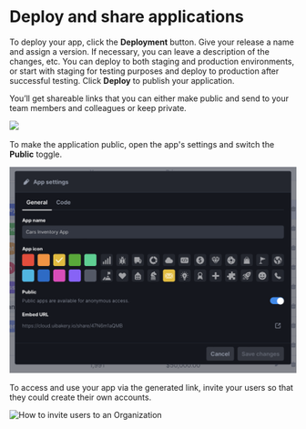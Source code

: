 # Deploy and share applications

To deploy your app, click the **Deployment** button. Give your release a name and assign a version. If necessary, you can leave a description of the changes, etc. You can deploy to both staging and production environments, or start with staging for testing purposes and deploy to production after  successful testing. Click **Deploy** to publish your application.

&#x20;You’ll get shareable links that you can either make public and send to your team members and colleagues or keep private.

![](../../.gitbook/assets/deploytouseOpt.gif)

To make the application public, open the app's settings and switch the **Public** toggle.

![](<../../.gitbook/assets/Screenshot 2022-03-17 at 11.56.05 (1).png>)

To access and use your app via the generated link, invite your users so that they could create their own accounts.

![How to invite users to an Organization](../../.gitbook/assets/addUseropt.gif)
